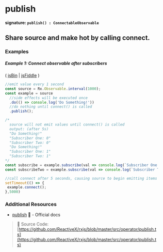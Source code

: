 # publish
#### signature: `publish() : ConnectableObservable`

## Share source and make hot by calling connect.

### Examples

##### Example 1: Connect observable after subscribers

( [jsBin](http://jsbin.com/laguvecixi/edit?js,console) | [jsFiddle](https://jsfiddle.net/btroncone/fpe6csaz/) )

```js
//emit value every 1 second
const source = Rx.Observable.interval(1000);
const example = source
  //side effects will be executed once
  .do(() => console.log('Do Something!'))
  //do nothing until connect() is called
  .publish();

/*
  source will not emit values until connect() is called
  output: (after 5s) 
  "Do Something!"
  "Subscriber One: 0"
  "Subscriber Two: 0"
  "Do Something!"
  "Subscriber One: 1"
  "Subscriber Two: 1"
*/
const subscribe = example.subscribe(val => console.log(`Subscriber One: ${val}`));
const subscribeTwo = example.subscribe(val => console.log(`Subscriber Two: ${val}`));

//call connect after 5 seconds, causing source to begin emitting items
setTimeout(() => {
 example.connect(); 
},5000)
```


### Additional Resources
* [publish](http://reactivex-rxjs5.surge.sh/function/index.html#static-function-publish) :newspaper: - Official docs


> :file_folder: Source Code:  [https://github.com/ReactiveX/rxjs/blob/master/src/operator/publish.ts](https://github.com/ReactiveX/rxjs/blob/master/src/operator/publish.ts)
